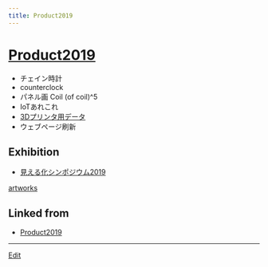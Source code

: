 ```yaml
---
title: Product2019
---
```

# [Product2019](/Product2019)


* チェイン時計
* counterclock
* パネル画 Coil (of coil)^5
* IoTあれこれ
* [3Dプリンタ用データ](/3Dプリンタ用データ)
* ウェブページ刷新

## Exhibition

* [見える化シンポジウム2019](/見える化シンポジウム2019)

[artworks](/artworks)



## Linked from

* [Product2019](/Product2019)


----
[Edit](https://github.com/vitroid/vitroid.github.io/edit/master/MD/Product2019.md)
